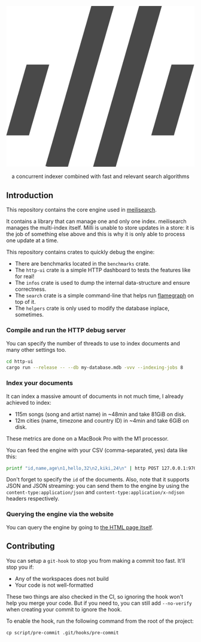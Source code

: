<p align="center">
  <img alt="the milli logo" src="http-ui/public/logo-black.svg">
</p>

<p align="center">a concurrent indexer combined with fast and relevant search algorithms</p>

## Introduction

This repository contains the core engine used in [meilisearch].

It contains a library that can manage one and only one index. meilisearch
manages the multi-index itself. Milli is unable to store updates in a store:
it is the job of something else above and this is why it is only able
to process one update at a time.

This repository contains crates to quickly debug the engine:
 - There are benchmarks located in the `benchmarks` crate.
 - The `http-ui` crate is a simple HTTP dashboard to tests the features like for real!
 - The `infos` crate is used to dump the internal data-structure and ensure correctness.
 - The `search` crate is a simple command-line that helps run [flamegraph] on top of it.
 - The `helpers` crate is only used to modify the database inplace, sometimes.

### Compile and run the HTTP debug server

You can specify the number of threads to use to index documents and many other settings too.

```bash
cd http-ui
cargo run --release -- --db my-database.mdb -vvv --indexing-jobs 8
```

### Index your documents

It can index a massive amount of documents in not much time, I already achieved to index:
 - 115m songs (song and artist name) in \~48min and take 81GiB on disk.
 - 12m cities (name, timezone and country ID) in \~4min and take 6GiB on disk.

These metrics are done on a MacBook Pro with the M1 processor.

You can feed the engine with your CSV (comma-separated, yes) data like this:

```bash
printf "id,name,age\n1,hello,32\n2,kiki,24\n" | http POST 127.0.0.1:9700/documents content-type:text/csv
```

Don't forget to specify the `id` of the documents. Also, note that it supports JSON and JSON
streaming: you can send them to the engine by using the `content-type:application/json` and
`content-type:application/x-ndjson` headers respectively.

### Querying the engine via the website

You can query the engine by going to [the HTML page itself](http://127.0.0.1:9700).

## Contributing

You can setup a `git-hook` to stop you from making a commit too fast. It'll stop you if:
- Any of the workspaces does not build
- Your code is not well-formatted

These two things are also checked in the CI, so ignoring the hook won't help you merge your code.
But if you need to, you can still add `--no-verify` when creating your commit to ignore the hook.

To enable the hook, run the following command from the root of the project:
```
cp script/pre-commit .git/hooks/pre-commit
```

[meilisearch]: https://github.com/meilisearch/meilisearch
[flamegraph]: https://github.com/flamegraph-rs/flamegraph
